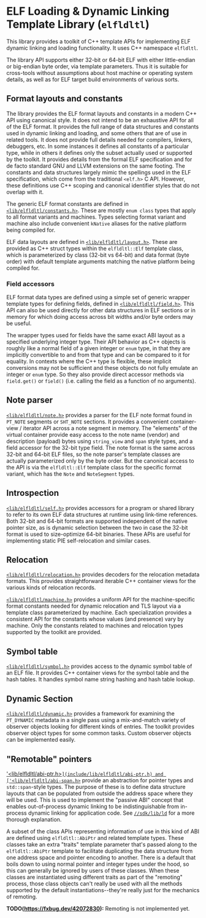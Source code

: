 # ELF Loading & Dynamic Linking Template Library (`elfldltl`)

This library provides a toolkit of C++ template APIs for implementing ELF
dynamic linking and loading functionality.  It uses C++ namespace `elfldltl`.

The library API supports either 32-bit or 64-bit ELF with either little-endian
or big-endian byte order, via template parameters.  Thus it is suitable for
cross-tools without assumptions about host machine or operating system details,
as well as for ELF target build environments of various sorts.

## Format layouts and constants

The library provides the ELF format layouts and constants in a modern C++ API
using canonical style.  It does not intend to be an exhaustive API for all of
the ELF format.  It provides the full range of data structures and constants
used in dynamic linking and loading, and some others that are of use in related
tools.  It does not provide full details needed for compilers, linkers,
debuggers, etc.  In some instances it defines all constants of a particular
type, while in others it defines only the subset actually used or supported by
the toolkit.  It provides details from the formal ELF specification and for de
facto standard GNU and LLVM extensions on the same footing.  The constants and
data structures largely mimic the spellings used in the ELF specification,
which come from the traditional `<elf.h>` C API.  However, these definitions
use C++ scoping and canonical identifier styles that do not overlap with it.

The generic ELF format constants are defined in
[`<lib/elfldltl/constants.h>`](include/lib/elfldltl/constants.h).  These are
mostly `enum class` types that apply to all format variants and machines.
Types selecting format variant and machine also include convenient `kNative`
aliases for the native platform being compiled for.

ELF data layouts are defined in
[`<lib/elfldltl/layout.h>`](include/lib/elfldltl/layout.h).  These are provided
as C++ struct types within the `elfldltl::Elf` template class, which is
parameterized by class (32-bit vs 64-bit) and data format (byte order) with
default template arguments matching the native platform being compiled for.

### Field accessors

ELF format data types are defined using a simple set of generic wrapper
template types for defining fields, defined in
[`<lib/elfldltl/field.h>`](include/lib/elfldltl/field.h).  This API can also be
used directly for other data structures in ELF sections or in memory for which
doing access across bit widths and/or byte orders may be useful.

The wrapper types used for fields have the same exact ABI layout as a specified
underlying integer type.  Their API behavior as C++ objects is roughly like a
normal field of a given integer or `enum` type, in that they are implicitly
convertible to and from that type and can be compared to it for equality.  In
contexts where the C++ type is flexible, these implicit conversions may not be
sufficient and these objects do not fully emulate an integer or `enum` type.
So they also provide direct accessor methods via `field.get()` or `field()`
(i.e. calling the field as a function of no arguments).

## Note parser

[`<lib/elfldltl/note.h>`](include/lib/elfldltl/note.h) provides a parser for
the ELF note format found in `PT_NOTE` segments or `SHT_NOTE` sections.  It
provides a convenient container-view / iterator API across a note segment in
memory.  The "elements" of the virtual container provide easy access to the
note name (vendor) and description (payload) bytes using `string_view` and
`span` style types, and a field accessor for the 32-bit type field.  The note
format is the same across 32-bit and 64-bit ELF files, so the note parser's
template classes are actually parameterized only by the byte order.  But the
canonical access to the API is via the `elfldltl::Elf` template class for the
specific format variant, which has the `Note` and `NoteSegment` types.

## Introspection

[`<lib/elfldltl/self.h>`](include/lib/elfldltl/self.h) provides accessors for a
program or shared library to refer to its own ELF data structures at runtime
using link-time references.  Both 32-bit and 64-bit formats are supported
independent of the native pointer size, as is dynamic selection between the two
in case the 32-bit format is used to size-optimize 64-bit binaries.  These APIs
are useful for implementing static PIE self-relocation and similar cases.

## Relocation

[`<lib/elfldltl/relocation.h>`](include/lib/elfldltl/relocation.h) provides
decoders for the relocation metadata formats.  This provides straightforward
iterable C++ container views for the various kinds of relocation records.

[`<lib/elfldltl/machine.h>`](include/lib/elfldltl/machine.h) provides a uniform
API for the machine-specific format constants needed for dynamic relocation and
TLS layout via a template class parameterized by machine.  Each specialization
provides a consistent API for the constants whose values (and presence) vary by
machine.  Only the constants related to machines and relocation types supported
by the toolkit are provided.

## Symbol table

[`<lib/elfldltl/symbol.h>`](include/lib/elfldltl/symbol.h) provides access to
the dynamic symbol table of an ELF file.  It provides C++ container views for
the symbol table and the hash tables.  It handles symbol name string hashing
and hash table lookup.

## Dynamic Section

[`<lib/elfldltl/dynamic.h>`](include/lib/elfldltl/dynamic.h) provides a
framework for examining the `PT_DYNAMIC` metadata in a single pass using a
mix-and-match variety of observer objects looking for different kinds of
entries.  The toolkit provides observer object types for some common tasks.
Custom observer objects can be implemented easily.

## "Remotable" pointers

['<lib/elfldltl/abi-ptr.h>`](include/lib/elfldltl/abi-ptr.h) and
['<lib/elfldltl/abi-span.h>`](include/lib/elfldltl/abi-span.h) provide an
abstraction for pointer types and `std::span`-style types.  The purpose of
these is to define data structure layouts that can be populated from outside
the address space where they will be used.  This is used to implement the
"passive ABI" concept that enables out-of-process dynamic linking to be
indistinguishable from in-process dynamic linking for application code.  See
[`//sdk/lib/ld`](/sdk/lib/ld) for a more thorough explanation.

A subset of the class APIs representing information of use in this kind of ABI
are defined using `elfldltl::AbiPtr` and related template types.  These classes
take an extra "traits" template parameter that's passed along to the
`elfldltl::AbiPtr` template to facilitate duplicating the data structure from
one address space and pointer encoding to another.  There is a default that
boils down to using normal pointer and integer types under the hood, so this
can generally be ignored by users of these classes.  When these classes are
instantiated using different traits as part of the "remoting" process, those
class objects can't really be used with all the methods supported by the
default instantiations--they're really just for the mechanics of remoting.

**TODO(https://fxbug.dev/42072830):** Remoting is not implemented yet.
